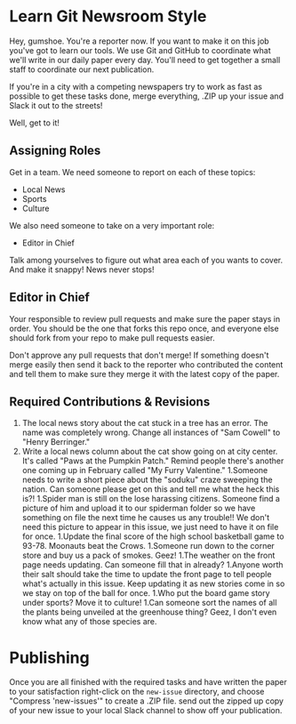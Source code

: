 # Learn Git Newsroom Style

Hey, gumshoe. You're a reporter now. If you want to make it on this job you've
got to learn our tools. We use Git and GitHub to coordinate what we'll write in
our daily paper every day. You'll need to get together a small staff to coordinate
our next publication.

If you're in a city with a competing newspapers try to work as fast as possible to
get these tasks done, merge everything, .ZIP up your issue and Slack it out to
the streets!

Well, get to it!

## Assigning Roles

Get in a team. We need someone to report on each of these topics:

* Local News
* Sports
* Culture

We also need someone to take on a very important role:

* Editor in Chief

Talk among yourselves to figure out what area each of you wants to cover. And make it
snappy! News never stops!

## Editor in Chief

Your responsible to review pull requests and make sure the paper stays in order.
You should be the one that forks this repo once, and everyone else should fork 
from your repo to make pull requests easier.

Don't approve any pull requests that don't merge! If something doesn't merge
easily then send it back to the reporter who contributed the content and tell
them to make sure they merge it with the latest copy of the paper.

## Required Contributions & Revisions
1. The local news story about the cat stuck in a tree has an error. The name was
completely wrong. Change all instances of "Sam Cowell" to "Henry Berringer."
1. Write a local news column about the cat show going on at city center. It's
called "Paws at the Pumpkin Patch." Remind people there's another one coming up
in February called "My Furry Valentine."
1.Someone needs to write a short piece about the "soduku" craze sweeping the
nation. Can someone please get on this and tell me what the heck this is?!
1.Spider man is still on the lose harassing citizens. Someone find a picture
of him and upload it to our spiderman folder so we have something on file the
next time he causes us any trouble!! We don't need this picture to appear
in this issue, we just need to have it on file for once.
1.Update the final score of the high school basketball game to 93-78. Moonauts
beat the Crows.
1.Someone run down to the corner store and buy us a pack of smokes. Geez!
1.The weather on the front page needs updating. Can someone fill that in already?
1.Anyone worth their salt should take the time to update the front page to
tell people what's actually in this issue. Keep updating it as new stories come
in so we stay on top of the ball for once.
1.Who put the board game story under sports? Move it to culture!
1.Can someone sort the names of all the plants being unveiled at the greenhouse
thing? Geez, I don't even know what any of those species are.

# Publishing

Once you are all finished with the required tasks and have written the paper to
your satisfaction right-click on the `new-issue` directory, and choose
"Compress 'new-issues'" to create a .ZIP file. send out the zipped up copy of
your new issue to your local Slack channel to show off your publication.
